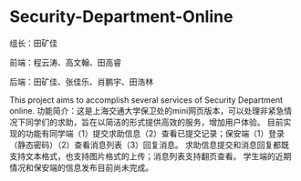 # Security-Department-Online

组长：田矿佳

前端：程云涛、高文翰、田高睿

后端：田矿佳、张佳乐、肖鹏宇、田浩林


This project aims to accomplish several services of Security Department online.
功能简介：这是上海交通大学保卫处的mini网页版本，可以处理非紧急情况下同学们的求助，旨在以简洁的形式提供高效的服务，增加用户体验。
目前实现的功能有同学端（1）提交求助信息（2）查看已提交记录；保安端（1）登录（静态密码）（2）查看消息列表（3）回复消息。
求助信息提交和消息回复都既支持文本格式，也支持图片格式的上传；消息列表支持翻页查看。
学生端的近期情况和保安端的信息发布目前尚未完成。
